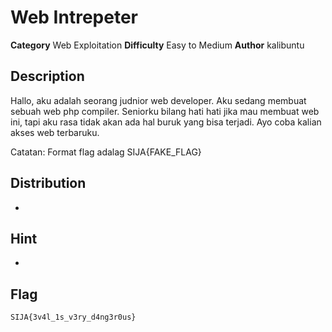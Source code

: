 # Web Intrepeter
**Category** Web Exploitation
**Difficulty** Easy to Medium
**Author** kalibuntu


## Description

Hallo, aku adalah seorang judnior web developer.
Aku sedang membuat sebuah web php compiler.
Seniorku bilang hati hati jika mau membuat web ini, tapi aku rasa tidak akan ada hal buruk yang bisa terjadi.
Ayo coba kalian akses web terbaruku.

Catatan: Format flag adalag SIJA{FAKE_FLAG}

## Distribution

-

## Hint

- 

## Flag

```
SIJA{3v4l_1s_v3ry_d4ng3r0us}
```
